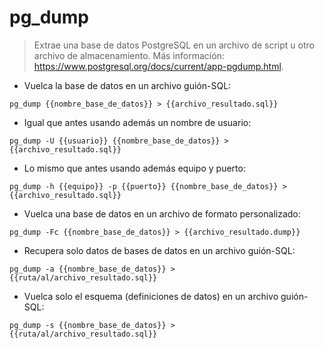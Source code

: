 # pg_dump

> Extrae una base de datos PostgreSQL en un archivo de script u otro archivo de almacenamiento.
> Más información: <https://www.postgresql.org/docs/current/app-pgdump.html>.

- Vuelca la base de datos en un archivo guión-SQL:

`pg_dump {{nombre_base_de_datos}} > {{archivo_resultado.sql}}`

- Igual que antes usando además un nombre de usuario:

`pg_dump -U {{usuario}} {{nombre_base_de_datos}} > {{archivo_resultado.sql}}`

- Lo mismo que antes usando además equipo y puerto:

`pg_dump -h {{equipo}} -p {{puerto}} {{nombre_base_de_datos}} > {{archivo_resultado.sql}}`

- Vuelca una base de datos en un archivo de formato personalizado:

`pg_dump -Fc {{nombre_base_de_datos}} > {{archivo_resultado.dump}}`

- Recupera solo datos de bases de datos en un archivo guión-SQL:

`pg_dump -a {{nombre_base_de_datos}} > {{ruta/al/archivo_resultado.sql}}`

- Vuelca solo el esquema (definiciones de datos) en un archivo guión-SQL:

`pg_dump -s {{nombre_base_de_datos}} > {{ruta/al/archivo_resultado.sql}}`

